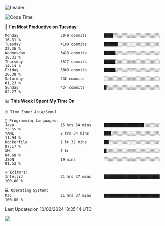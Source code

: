 ![header](https://capsule-render.vercel.app/api?type=Egg&color=timeAuto&height=300&section=header&text=PoPo&fontSize=90&animation=fadeIn)

  <!--START_SECTION:waka-->
![Code Time](http://img.shields.io/badge/Code%20Time-1%2C467%20hrs%2059%20mins-blue)

📅 **I'm Most Productive on Tuesday** 

```text
Monday                   3049 commits        ████░░░░░░░░░░░░░░░░░░░░░   16.31 % 
Tuesday                  4180 commits        ██████░░░░░░░░░░░░░░░░░░░   22.36 % 
Wednesday                3423 commits        █████░░░░░░░░░░░░░░░░░░░░   18.31 % 
Thursday                 3577 commits        █████░░░░░░░░░░░░░░░░░░░░   19.14 % 
Friday                   3809 commits        █████░░░░░░░░░░░░░░░░░░░░   20.38 % 
Saturday                 230 commits         ░░░░░░░░░░░░░░░░░░░░░░░░░   01.23 % 
Sunday                   424 commits         █░░░░░░░░░░░░░░░░░░░░░░░░   02.27 % 
```


📊 **This Week I Spent My Time On** 

```text
🕑︎ Time Zone: Asia/Seoul

💬 Programming Languages: 
Java                     15 hrs 54 mins      ██████████████████░░░░░░░   73.55 % 
YAML                     2 hrs 34 mins       ███░░░░░░░░░░░░░░░░░░░░░░   11.94 % 
Dockerfile               1 hr 32 mins        ██░░░░░░░░░░░░░░░░░░░░░░░   07.17 % 
XML                      1 hr                █░░░░░░░░░░░░░░░░░░░░░░░░   04.68 % 
JSON                     19 mins             ░░░░░░░░░░░░░░░░░░░░░░░░░   01.52 % 

🔥 Editors: 
IntelliJ                 21 hrs 37 mins      █████████████████████████   100.00 % 

💻 Operating System: 
Mac                      21 hrs 37 mins      █████████████████████████   100.00 % 
```


 Last Updated on 10/02/2024 18:35:14 UTC
<!--END_SECTION:waka-->



<img src="https://capsule-render.vercel.app/api?type=Egg&color=timeAuto&height=300&section=footer&text=PoPo&fontSize=90&animation=fadeIn&reversal=true" />
